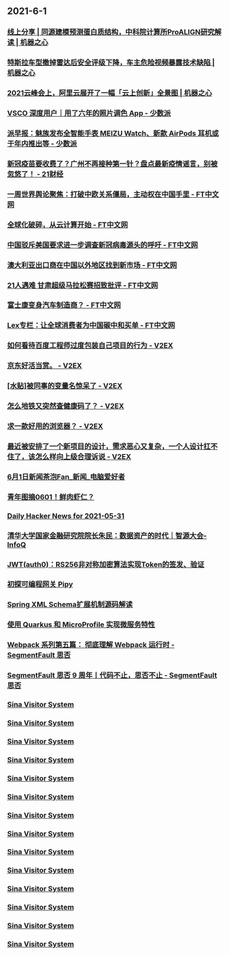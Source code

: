 
## 2021-6-1

### [线上分享 | 同源建模预测蛋白质结构，中科院计算所ProALIGN研究解读 | 机器之心](https://www.jiqizhixin.com/articles/2021-06-01-3)

### [特斯拉车型撤掉雷达后安全评级下降，车主危险视频暴露技术缺陷 | 机器之心](https://www.jiqizhixin.com/articles/2021-06-01-2)

### [2021云峰会上，阿里云展开了一幅「云上创新」全景图 | 机器之心](https://www.jiqizhixin.com/articles/2021-06-01)

### [ VSCO 深度用户｜用了六年的照片调色 App - 少数派](https://sspai.com/post/66842)

### [派早报：魅族发布全智能手表 MEIZU Watch、新款 AirPods 耳机或于年内推出等 - 少数派](https://sspai.com/post/66974)

### [新冠疫苗要收费了？广州不再接种第一针？盘点最新疫情谣言，别被忽悠了！ - 21财经](https://m.21jingji.com/article/20210601/herald/ad6a4505e360aee59a6e02d8ddd13837.html)

### [一周世界舆论聚焦：打破中欧关系僵局，主动权在中国手里 - FT中文网](http://www.ftchinese.com/story/001092671)

### [全球化破碎，从云计算开始 - FT中文网](http://www.ftchinese.com/story/001092669)

### [中国驳斥美国要求进一步调查新冠病毒源头的呼吁 - FT中文网](http://www.ftchinese.com/story/001092631)

### [澳大利亚出口商在中国以外地区找到新市场 - FT中文网](http://www.ftchinese.com/story/001092629)

### [21人遇难 甘肃超级马拉松赛招致批评 - FT中文网](http://www.ftchinese.com/story/001092607)

### [富士康变身汽车制造商？ - FT中文网](http://www.ftchinese.com/story/001092600)

### [Lex专栏：让全球消费者为中国碳中和买单 - FT中文网](http://www.ftchinese.com/story/001092606)

### [如何看待百度工程师过度包装自己项目的行为 - V2EX](https://www.v2ex.com/t/780520)

### [京东好活当赏。 - V2EX](https://www.v2ex.com/t/780518)

### [[水贴]被同事的变量名惊呆了 - V2EX](https://www.v2ex.com/t/780515)

### [怎么地铁又突然查健康码了？ - V2EX](https://www.v2ex.com/t/780486)

### [求一款好用的浏览器？ - V2EX](https://www.v2ex.com/t/780465)

### [最近被安排了一个新项目的设计，需求恶心又复杂，一个人设计扛不住了，该怎么样向上级合理诉说 - V2EX](https://www.v2ex.com/t/780406)

### [6月1日新闻茶泡Fan_新闻_电脑爱好者](https://www.cfan.com.cn/2021/0601/135225.shtml)

### [青年图摘0601！鲜肉虾仁？](https://qingniantuzhai.com/qing-nian-tu-zhai-0531-4/)

### [Daily Hacker News for 2021-05-31](https://www.daemonology.net/hn-daily/2021-05-31.html)

### [清华大学国家金融研究院院长朱民：数据资产的时代｜智源大会-InfoQ](https://www.infoq.cn/article/CyZTu1lUeeAz7hk3vH6v)

### [JWT(auth0)：RS256非对称加密算法实现Token的签发、验证](https://www.infoq.cn/article/e55bb7e46be860902e39f9280)

### [初探可编程网关 Pipy](https://www.infoq.cn/article/0cb287dbddeab0a748b0dba23)

### [Spring XML Schema扩展机制源码解读](https://www.infoq.cn/article/f594f1bb7e2395251db6b94c7)

### [使用 Quarkus 和 MicroProfile 实现微服务特性](https://www.infoq.cn/article/426e856c86eb59ea57394581c)

### [Webpack 系列第五篇： 彻底理解 Webpack 运行时 - SegmentFault 思否](https://segmentfault.com/a/1190000040067453)

### [SegmentFault 思否 9 周年丨代码不止，思否不止 - SegmentFault 思否](https://segmentfault.com/a/1190000040098074)

### [Sina Visitor System](https://weibo.com/1402400261/Ki9lPDCvq)

### [Sina Visitor System](https://weibo.com/1402400261/Ki7Y3bGl9)

### [Sina Visitor System](https://weibo.com/1402400261/Ki7TphxLQ)

### [Sina Visitor System](https://weibo.com/1715118170/Ki9RvfNXD)

### [Sina Visitor System](https://weibo.com/1715118170/Ki9tj5jDf)

### [Sina Visitor System](https://weibo.com/1715118170/Ki94Rsd7b)

### [Sina Visitor System](https://weibo.com/1715118170/Ki8GbD4qt)

### [Sina Visitor System](https://weibo.com/1715118170/Ki8hPt5vr)

### [Sina Visitor System](https://weibo.com/1715118170/Ki7TPjWR3)

### [Sina Visitor System](https://weibo.com/1715118170/Ki7voDmLK)

### [Sina Visitor System](https://weibo.com/1642628345/Ki9BZ9Dzh)

### [Sina Visitor System](https://weibo.com/1642628345/Ki8J2D2G1)

### [Sina Visitor System](https://weibo.com/1642628345/Ki8ILwZPQ)

### [Sina Visitor System](https://weibo.com/1642628345/Ki7CBa0iy)
